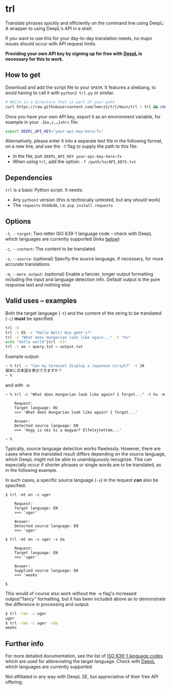 # trl

Translate phrases quickly and efficiently on the command line using DeepL: A wrapper to using DeepL's API in a shell.

If you want to use this for your day-to-day translation needs, no major issues should occur with API request limits.

**Providing your own API key by signing up for free with [DeepL](https://www.deepl.com/en/pro-api?cta=header-pro-api/) is necessary for this to work.**


## How to get

Download and add the script file to your `$PATH`. It features a shebang, to avoid having to call it with `python3 trl.py` or similar.

```sh
# While in a directory that is part of your path
curl https://raw.githubusercontent.com/lmerz1/trl/main/trl > trl && chmod +x trl
```

Once you have your own API key, export it as an environment variable, for example in your `.{ba,z,…}shrc` file:

```sh
export DEEPL_API_KEY="your-api-key-here:fx"
```

Alternatively, please enter it into a separate text file in the following format, on a new line, and use the `-f` flag to supply the path to this file:
- In the file, put: `DEEPL_API_KEY your-api-key-here:fx`
- When using `trl`, add the option: `-f /path/to/API_KEYS.txt`


## Dependencies

`trl` is a basic Python script. It needs:
- Any `python3` version (this is technically untested, but any _should_ work)
- The `requests` module, i.e. `pip install requests`


## Options

`-t`, `--target`: Two-letter ISO 639-1 language code – check with DeepL which languages are currently supported (links [below](#further-info))

`-c`, `--content`: The content to be translated.

`-s`, `--source`: (optional) Specfiy the source language, if necessary, for more accurate translations.

`-m`, `--more_output`: (optional) Enable a fancier, longer output formatting including the input and language detection info.
                       Default output is the pure response text and nothing else.


## Valid uses – examples

Both the target language (`-t`) and the content of the string to be translated (`-c`) **must** be specified.

```sh
trl -h
trl -t ES -c "Hallo Welt! Wie geht's?"
trl -c "What does Hungarian look like again..." -t "hu"
echo "hello world"|trl -tfr
trl -t en < query.txt > output.txt
```


Example output:

```sh
~ % trl -c "Can my terminal display a Japanese script?" -t JA
端末に日本語を表示できますか？ 
~ % 
```

and with `-m`:

```
~ % trl -c "What does Hungarian look like again? I forgot..." -t hu -m

    Request:
    Target language: HU
    >>> 'What does Hungarian look like again? I forgot...'

    Answer:
    Detected source language: EN
    >>> 'Hogy is néz ki a magyar? Elfelejtettem...'

~ % 
```

Typically, source language detection works flawlessly.
However, there are cases where the translated result differs depending on the source language, which DeepL might not be able to unambiguously recognize.
This can especially occur if shorter phrases or single words are to be translated, as in the following example.

In such cases, a specific source language (`-s`) in the request **can** also be specified:

```
$ trl -mt en -c uger     

    Request:
    Target language: EN
    >>> 'uger'

    Answer:
    Detected source language: EN
    >>> 'uger'

$ trl -mt en -c uger -s da

    Request:
    Target language: EN
    >>> 'uger'

    Answer:
    Supplied source language: DA
    >>> 'weeks'

$
```

This would of course also work without the `-m` flag's increased output/"fancy" formatting, but it has been included above as to demonstrate the difference in processing and output:

```sh
$ trl -ten -c uger  
uger
$ trl -ten -c uger -sda
weeks
```


## Further info

For more detailed documentation, see the list of [ISO 639-1 language codes](https://en.wikipedia.org/wiki/List_of_ISO_639-1_codes) which are used for abbreviating the target language.
Check with [DeepL](https://www.deepl.com/en/docs-api/introduction/) which languages are currently supported.

Not affiliated in any way with DeepL SE, but appreciative of their free API offering.

